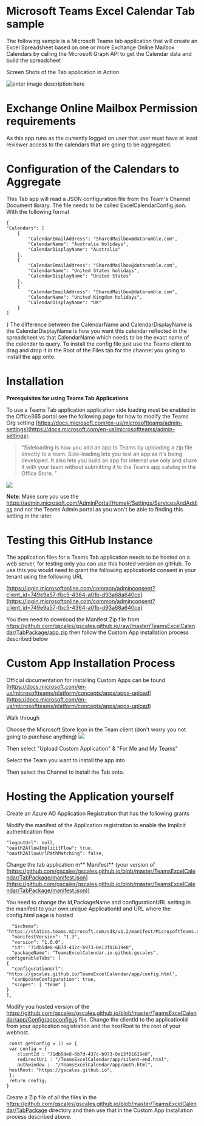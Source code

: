 ﻿# Microsoft Teams Excel Calendar Tab sample

The following sample is a Microsoft Teams tab application that will create an Excel Spreadsheet based on one or more Exchange Online Mailbox Calendars by calling the Microsoft Graph API  to get the Calendar data and build the spreadsheet

Screen Shots of the Tab application in Action 

![enter image description here](https://1.bp.blogspot.com/-wn9H6H5cBLk/Xdzx_8kjvGI/AAAAAAAAChU/RVyunVxRm8QWWJ9x9VWwq8ofFigv0mmKwCLcBGAsYHQ/s1600/agCal.JPG)

# Exchange Online Mailbox Permission requirements #

As this app runs as the currently logged on user that user must have at least reviewer access to the calendars that are going to be aggregated.

# Configuration of the Calendars to Aggregate #
This Tab app will read a JSON configuration file from the Team's Channel Document library. The file needs to be called ExcelCalendarConfig.json. With the following format

    {
    "Calendars": [
        {
            "CalendarEmailAddress": "SharedMailbox@datarumble.com",
            "CalendarName": "Australia holidays",
            "CalendarDisplayName": "Australia"
        },
        {
            "CalendarEmailAddress": "SharedMailbox@datarumble.com",
            "CalendarName": "United States holidays",
            "CalendarDisplayName": "United States"
        },
        {
            "CalendarEmailAddress": "SharedMailbox@datarumble.com",
            "CalendarName": "United Kingdom holidays",
            "CalendarDisplayName": "UK"
        }
    ]
}
The difference between the CalendarName and CalendarDisplayName is  the CalendarDisplayName is how you want this calendar reflected in the spreadsheet vs that CalendarName which needs to be the exact name of the calendar to query. To install the config file just use the Teams client to drag and drop it in the Root of the Files tab for the channel you going to install the app onto.

# **Installation** #

**Prerequisites for using Teams Tab Applications**

To use a Teams Tab application application side loading must be enabled in the Office365 portal see the following page for how to modify the Teams Org setting [https://docs.microsoft.com/en-us/microsoftteams/admin-settings](https://docs.microsoft.com/en-us/microsoftteams/admin-settings). 
> "Sideloading is how you add an app to Teams by uploading a zip file directly to a team. Side-loading lets you test an app as it's being developed. It also lets you build an app for internal use only and share it with your team without submitting it to the Teams app catalog in the Office Store. "

![](https://gscales.github.io/TeamsGroupCalendar/docs/Sideloading.JPG)

**Note**: Make sure you use the https://admin.microsoft.com/AdminPortal/Home#/Settings/ServicesAndAddIns and not the Teams Admin portal as you won't be able to finding this setting in the later.

# Testing this GitHub Instance #

The application files for a Teams Tab application needs to be hosted on a web server, for testing only you can use this hosted version on gitHub. To use this you would need to grant the following applicationId consent in your tenant using the following URL

[https://login.microsoftonline.com/common/adminconsent?client_id=749e9a57-fbc5-4364-a01b-d93a68a640ce](https://login.microsoftonline.com/common/adminconsent?client_id=749e9a57-fbc5-4364-a01b-d93a68a640ce)

You then need to download the Manifest Zip file from [https://github.com/gscales/gscales.github.io/raw/master/TeamsExcelCalendar/TabPackage/app.zip
](https://github.com/gscales/gscales.github.io/raw/master/TeamsExcelCalendar/TabPackage/app.zip)
then follow the Custom App installation process described below


# **Custom App Installation Process** #

Official documentation for installing Custom Apps can be found 
[https://docs.microsoft.com/en-us/microsoftteams/platform/concepts/apps/apps-upload](https://docs.microsoft.com/en-us/microsoftteams/platform/concepts/apps/apps-upload)

Walk through

Choose the Microsoft Store Icon in the Team client (don't worry you not going to purchase anything)
![](https://gscales.github.io/TeamsGroupCalendar/docs/walkthrough1.JPG)

Then select "Upload Custom Application" & "For Me and My Teams"

Select the Team you want to install the app into 

Then select the Channel to install the Tab onto.

# Hosting the Application yourself #

Create an Azure AD Application Registration that has the following grants



Modify the manifest of the Application registration to enable the Implicit authentication flow 

    "logoutUrl": null,
  	"oauth2AllowImplicitFlow": true,
    "oauth2AllowUrlPathMatching": false,

Change the tab application m** Manifest** (your version of [https://github.com/gscales/gscales.github.io/blob/master/TeamsExcelCalendar/TabPackage/manifest.json](https://github.com/gscales/gscales.github.io/blob/master/TeamsExcelCalendar/TabPackage/manifest.json))

You need to change the Id,PackageName and configurationURL setting in the manifest to your own unique ApplicationId and URL where the config.html page is hosted

      "$schema": "https://statics.teams.microsoft.com/sdk/v1.2/manifest/MicrosoftTeams.schema.json", 
  	  "manifestVersion": "1.3",
      "version": "1.0.0",
      "id": "71db5de8-6b7d-437c-b973-0e13f81619e8",
      "packageName": "TeamsExcelCalendar.io.github.gscales",
    configurableTabs": [
    {
      "configurationUrl": "https://gscales.github.io/TeamsExcelCalendar/app/config.html",
      "canUpdateConfiguration": true,
      "scopes": [ "team" ]
    }
    ],

Modify you hosted version of the https://github.com/gscales/gscales.github.io/blob/master/TeamsExcelCalendar/app/Config/appconfig.js file. Change the clientId to the applicationId from your application registration and the hostRoot to the root of your webhost.

     const getConfig = () => {
  	 var config = {
        clientId : "71db5de8-6b7d-437c-b973-0e13f81619e8",
        redirectUri : "/TeamsExcelCalendar/app/silent-end.html",
        authwindow :  "/TeamsExcelCalendar/app/auth.html",
	 hostRoot: "https://gscales.github.io",
   	 };
  	 return config;
	}

Create a Zip file of all the files in the https://github.com/gscales/gscales.github.io/blob/master/TeamsExcelCalendar/TabPackage directory and then use that in the Custom App Installation process described above.













